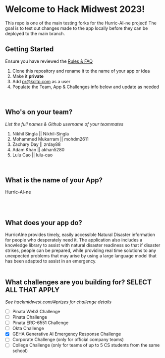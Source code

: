 # Welcome to Hack Midwest 2023! 
This repo is one of the main testing forks for the Hurric-AI-ne project! The goal is to test out changes made to the app locally before they can be deployed to the main branch.
## Getting Started
Ensure you have reviewed the [Rules & FAQ](https://hackmidwest.com/#faq)
1. Clone this repository and rename it to the name of your app or idea
2. Make it **private**
3. Add pr@kcitp.com as a user
4. Populate the Team, App & Challenges info below and update as needed
<br />

## Who's on your team?
*List the full names & Github username of your teammates*

1. Nikhil Singla || Nikhil-Singla
2. Mohammed Mukarram  || mohdm2611
3. Zachary Day || zrday88
4. Adam Khan || akhan5280
5. Lulu Cao || lulu-cao

<br />

## What is the name of your App?
Hurric-AI-ne

<br /><br />

## What does your app do?
HurricAIne provides timely, easily accessible Natural Disaster information for people who desperately need it. The application also includes a knowledge library to assist with natural disaster readiness so that if disaster strikes, people can be prepared, while providing real time solutions to any unexpected problems that may arise by using a large language model that has been adapted to assist in an emergency.
<br /><br />

## What challenges are you building for? SELECT ALL THAT APPLY
*See hackmidwest.com/#prizes for challenge details*
- [ ]  Pinata Web3 Challenge
- [ ]  Pinata Challenge
- [ ]  Pinata ERC-6551 Challenge
- [ ]  Okta Challenge
- [X]  GEHA Generative AI Emergency Response Challenge
- [ ]  Corporate Challenge (only for official company teams)
- [ ]  College Challenge (only for teams of up to 5 CS students from the same school)

<br /><br />




